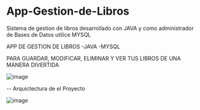 # App-Gestion-de-Libros
Sistema de gestion de libros desarrollado con JAVA y como administrador de Bases de Datos utilice MYSQL


APP DE GESTION DE LIBROS 
-JAVA
-MYSQL

PARA GUARDAR, MODIFICAR, ELIMINAR Y VER TUS LIBROS DE UNA MANERA DIVERTIDA

![image](https://github.com/user-attachments/assets/d876e466-2de3-4d0d-81a0-0431dca79929)



-- Arquictectura de el Proyecto

![image](https://github.com/user-attachments/assets/d97f088a-7981-4e8a-94b2-23c6dcf39d76)
